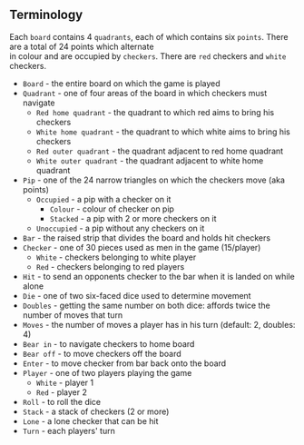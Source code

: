 ## Terminology

Each `board` contains 4 `quadrants`, each of which contains six `points`. There are a total of 24 points which alternate   
in colour and are occupied by `checkers`. There are `red` checkers and `white` checkers.

* `Board` - the entire board on which the game is played
* `Quadrant` - one of four areas of the board in which checkers must navigate
    * `Red home quadrant` - the quadrant to which red aims to bring his checkers
    * `White home quadrant` - the quadrant to which white aims to bring his checkers
    * `Red outer quadrant` - the quadrant adjacent to red home quadrant
    * `White outer quadrant` - the quadrant adjacent to white home quadrant
* `Pip` - one of the 24 narrow triangles on which the checkers move (aka points)
    * `Occupied` - a pip with a checker on it
        * `Colour` - colour of checker on pip
        * `Stacked` - a pip with 2 or more checkers on it
    * `Unoccupied` - a pip without any checkers on it
* `Bar` - the raised strip that divides the board and holds hit checkers
* `Checker` - one of 30 pieces used as men in the game (15/player)
    * `White` - checkers belonging to white player
    * `Red` - checkers belonging to red players
* `Hit` - to send an opponents checker to the bar when it is landed on while alone
* `Die` - one of two six-faced dice used to determine movement
* `Doubles` - getting the same number on both dice: affords twice the number of moves that turn
* `Moves` - the number of moves a player has in his turn (default: 2, doubles: 4)
* `Bear in` - to navigate checkers to home board
* `Bear off` - to move checkers off the board
* `Enter` - to move checker from bar back onto the board
* `Player` - one of two players playing the game
    * `White` - player 1
    * `Red` - player 2
* `Roll` - to roll the dice
* `Stack` - a stack of checkers (2 or more)
* `Lone` - a lone checker that can be hit
* `Turn` - each players' turn